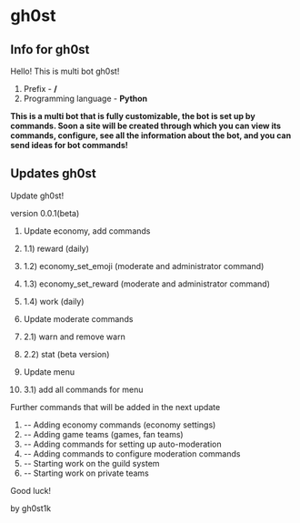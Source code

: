 # gh0st
## Info for gh0st
Hello!
This is multi bot gh0st!

1. Prefix - **/**
2. Programming language - **Python**

**This is a multi bot that is fully customizable, the bot is set up by commands. Soon a site will be created through which you can view its commands, configure, see all the information about the bot, and you can send ideas for bot commands!**

## Updates gh0st

Update gh0st!

version 0.0.1(beta)

1. Update economy, add commands
2. 1.1) reward (daily)
3. 1.2) economy_set_emoji (moderate and administrator command)
4. 1.3) economy_set_reward (moderate and administrator command)
5. 1.4) work (daily)
    
2. Update moderate commands
3. 2.1) warn and remove warn
4. 2.2) stat (beta version)

3. Update menu
4. 3.1) add all commands for menu

Further commands that will be added in the next update

   1. -- Adding economy commands (economy settings)
   2. -- Adding game teams (games, fan teams)
   3. -- Adding commands for setting up auto-moderation
   4. -- Adding commands to configure moderation commands
   5. -- Starting work on the guild system
   6. -- Starting work on private teams

Good luck!

by gh0st1k


